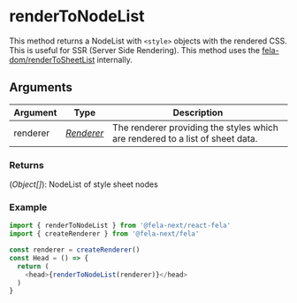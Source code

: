 # renderToNodeList

This method returns a NodeList with `<style>` objects with the rendered CSS. This is useful for SSR (Server Side Rendering). This method uses the [fela-dom/renderToSheetList](../fela-dom/renderToSheetList) internally.

## Arguments
| Argument | Type | Description |
| --- | --- | --- |
| renderer | [*Renderer*](../fela/Renderer.md) | The renderer providing the styles which are rendered to a list of sheet data. |

### Returns
(*Object[]*): NodeList of style sheet nodes


### Example
```javascript
import { renderToNodeList } from '@fela-next/react-fela'
import { createRenderer } from '@fela-next/fela'

const renderer = createRenderer()
const Head = () => {
  return (
    <head>{renderToNodeList(renderer)}</head>
  )
}
```


